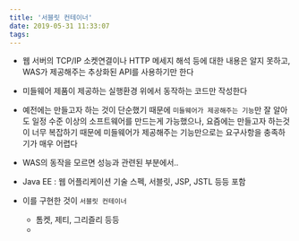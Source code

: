 ```yaml
---
title: '서블릿 컨테이너'
date: 2019-05-31 11:33:07
tags:
---
```


- 웹 서버의 TCP/IP 소켓연결이나 HTTP 메세지 해석 등에 대한 내용은 알지 못하고, WAS가 제공해주는 추상화된 API를 사용하기만 한다
- 미들웨어 제품이 제공하는 실행환경 위에서 동작하는 코드만 작성한다
- 예전에는 만들고자 하는 것이 단순했기 때문에 `미들웨어가 제공해주는 기능`만 잘 알아도 일정 수준 이상의 소프트웨어를 만드는게 가능했으나, 요즘에는 만들고자 하는것이 너무 복잡하기 때문에 미들웨어가 제공해주는 기능만으로는 요구사항을 충족하기가 매우 어렵다
- WAS의 동작을 모르면 성능과 관련된 부분에서..

- Java EE : 웹 어플리케이션 기술 스펙, 서블릿, JSP, JSTL 등등 포함
- 이를 구현한 것이 `서블릿 컨테이너`
    - 톰켓, 제티, 그리즐리 등등
    - 

<!-- more -->
